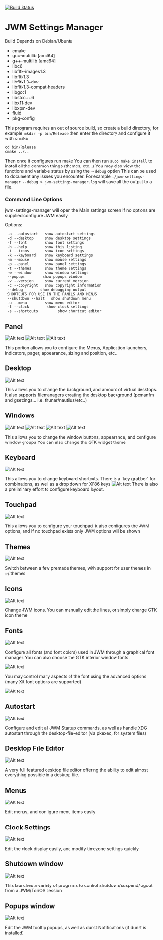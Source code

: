 [![Build Status](https://travis-ci.org/Israel-/jwm-settings-manager.svg?branch=master)](https://travis-ci.org/Israel-/jwm-settings-manager)
# JWM Settings Manager
Build Depends on Debian/Ubuntu
- cmake
- gcc-multilib [amd64]
- g++-multilib [amd64]
- libc6
- libfltk-images1.3
- libfltk1.3
- libfltk1.3-dev
- libfltk1.3-compat-headers
- libgcc1
- libstdc++6
- libx11-dev
- libxpm-dev
- fluid
- pkg-config

This program requires an out of source build, so create a build directory, for example:
`mkdir -p bin/Release`
then enter the directory and configure it with cmake
```
cd bin/Release
cmake ../..
```
Then once it configures run make
You can then run
`sudo make install`
to install all the common things (themes, etc...)
You may also view the functions and variable status by using the `--debug` option
This can be used to document any issues you encounter.
For example
`./jwm-settings-manager --debug > jwm-settings-manager.log`
will save all the output to a file.

### Command Line Options
jwm-settings-manager will open the Main settings screen if no options are supplied
configure JWM easily

Options:
```
 -a --autostart   show autostart settings
 -d --desktop     show desktop settings
 -f --font        show font settings
 -h --help        show this listing
 -i --icons       show icon settings
 -k --keyboard    show keyboard settings
 -m --mouse       show mouse settings
 -p --panel       show panel settings
 -t --themes      show theme settings
 -w --window      show window settings
 --popups        show popups window
 -v --version     show current version
 -c --copyright   show copyright information
 --debug        show debugging output
 SHORTCUTS FOR USE IN THE PANELS AND MENUS
 --shutdown --halt   show shutdown menu
 -u --menu        show menu editor
 -l --clock        show clock settings
 -s --shortcuts         show shortcut editor
```
## Panel
![Alt text](/screenshots/panel.png?raw=true "Panel Window") ![Alt text](/screenshots/panel-appearance.png?raw=true "Panel Appearance") ![Alt text](/screenshots/panel-size.png?raw=true "Panel Size")

This portion allows you to configure the Menus, Application launchers, indicators, pager, appearance, sizing and position, etc..

## Desktop
![Alt text](/screenshots/desktop.png?raw=true "Desktop Window")

This allows you to change the background, and amount of virtual desktops.
It also supports filemanagers creating the desktop background (pcmanfm and gsettings... i.e. thunar/nautilus/etc..)

## Windows
![Alt text](/screenshots/windows.png?raw=true "Windows Window") ![Alt text](/screenshots/windows-settings.png?raw=true "Windows Settings") ![Alt text](/screenshots/windows-groups.png?raw=true "Windows Groups") ![Alt text](/screenshots/windows-advanced.png?raw=true "Windows Advanced")

This allows you to change the window buttons, appearance, and configure window groups
You can also change the GTK widget theme

## Keyboard
![Alt text](/screenshots/keyboard.png?raw=true "Keyboard Window")

This allows you to change keyboard shortcuts.
There is a 'key grabber' for combinations, as well as a drop down for XF86 keys
![Alt text](/screenshots/keyboard-grabber.png?raw=true "Keyboard Grabber")
There is also a preliminary effort to configure keyboard layout.

## Touchpad
![Alt text](/screenshots/touchpad.png?raw=true "Touchpad Window")

This allows you to configure your touchpad.
It also configures the JWM options, and if no touchpad exists only JWM options will be shown

## Themes
![Alt text](/screenshots/themes.png?raw=true "Themes Window")

Switch between a few premade themes, with support for user themes in
~/.themes

## Icons
![Alt text](/screenshots/icons.png?raw=true "Icons Window")

Change JWM icons.  You can manually edit the lines, or simply change GTK icon theme

## Fonts
![Alt text](/screenshots/fonts.png?raw=true "Fonts Window")

Configure all fonts (and font colors) used in JWM through a graphical font manager.  You can also choose the GTK interior window fonts.

![Alt text](/screenshots/fonts-subwin.png?raw=true "Fonts Chooser Window")

You may control many aspects of the font using the advanced options (many Xft font options are supported)

![Alt text](/screenshots/fonts-subwin-advanced.png?raw=true "Fonts Chooser Window - Advanced")

## Autostart
![Alt text](/screenshots/autostart.png?raw=true "Autostart Window")

Configure and edit all JWM Startup commands, as well as handle XDG autostart through the desktop-file-editor (via pkexec, for system files)

## Desktop File Editor
![Alt text](/screenshots/desktop-file-editor.png?raw=true "Desktop File Editor Window")

A very full featured desktop file editor offering the ability to edit almost everything possible in a desktop file.

## Menus
![Alt text](/screenshots/menus.png?raw=true "Menus Window")

Edit menus, and configure menu items easily

## Clock Settings
![Alt text](/screenshots/clock.png?raw=true "Clock Settings Window")

Edit the clock display easily, and modify timezone settings quickly

## Shutdown window
![Alt text](/screenshots/shutdown.png?raw=true "Shutdown Window")

This launches a variety of programs to control shutdown/suspend/logout from a JWM/ToriOS session

## Popups window
![Alt text](/screenshots/popups.png?raw=true "Popups Window")

Edit the JWM tooltip popups, as well as dunst Notifications (if dunst is installed)
